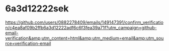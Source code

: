 # 6a3d12222sek
https://github.com/users/0882278409/emails/149147391/confirm_verification/c4ea8af09b2ffb6a3d12222adf6c6f3fea39a71f?utm_campaign=github-email-verification&amp;utm_content=html&amp;utm_medium=email&amp;utm_source=verification-email

